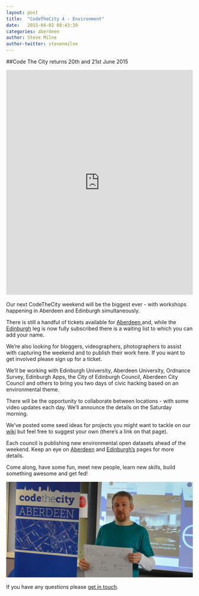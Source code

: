 ```yaml
---
layout: post
title:  "CodeTheCity 4 - Environment"
date:   2015-04-02 08:43:39
categories: aberdeen
author: Steve Milne
author-twitter: stevenmilne
---
```


##Code The City returns 20th and 21st June 2015

<iframe src="http://eventifier.com/event/codethecity-4-the-environment/popular?full_embed=true" width="100%" height="605" scrolling="no" frameborder="0"></iframe>
			<script type="text/javascript" src="https://s3.amazonaws.com/eventify_static/media/js/eventifierResizer.min.js"></script>
			<script type="text/javascript" src="https://s3.amazonaws.com/eventify_static/media/js/Resizeredit.js"></script>

Our next CodeTheCity weekend will be the biggest ever - with workshops happening in Aberdeen and Edinburgh simultaneously.

There is still a handful of tickets available for [Aberdeen ](https://www.eventbrite.co.uk/e/codethecity-4-environment-tickets-16785390555) and, while the [Edinburgh](https://www.eventbrite.com/e/codethecity-edinburgh-environment-tickets-16841252640) leg is now fully subscribed there is a waiting list to which you can add your name.

We’re also looking for bloggers, videographers, photographers to assist with capturing the weekend and to publish their work here. If you want to get involved  please sign up for a ticket.

We’ll be working with Edinburgh University, Aberdeen University, Ordnance Survey, Edinburgh Apps, the City of Edinburgh Council, Aberdeen City Council and others to bring you two days of civic hacking based on an environmental theme.

There will be the opportunity to collaborate between locations - with some video updates each day. We’ll announce the details on the Saturday morning.

We’ve  posted some seed ideas for projects you might want to tackle on our [wiki](https://github.com/CodeTheCity/codethecity-4-environment/wiki/Project-Ideas) but feel free to suggest your own (there’s a link on that page).

Each council is publishing new environmental open datasets ahead of the weekend. Keep an eye on [Aberdeen](http://opendata.aberdeencity.gov.uk/dataset) and [Edinburgh’s](http://www.edinburghopendata.info/dataset) pages for more details.

Come along, have some fun, meet new people, learn new skills, build something awesome and get fed!
 

<img src="/assets/hacks/uk/aberdeen/ctc4.jpg" /> 
 
If you have any questions please [get in touch](mailto:steve@codethecity.org). 
